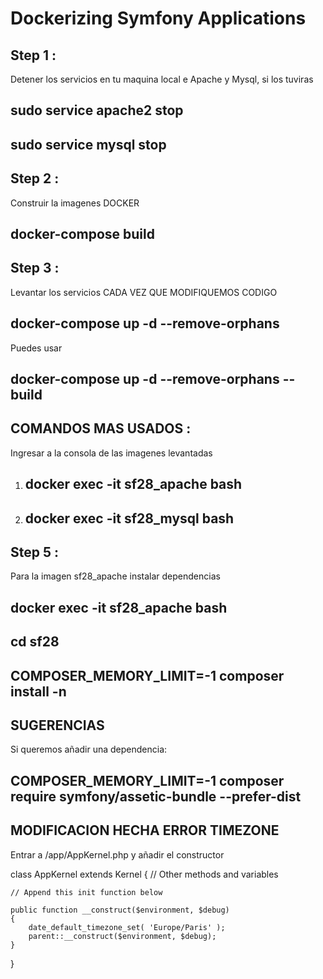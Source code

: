 Dockerizing Symfony Applications
================================


Step 1 :
-------
Detener los servicios en tu maquina local e Apache y Mysql, si los tuviras

 sudo service apache2 stop
--------------------------
 sudo service mysql stop
------------------------


Step 2 :
-------
Construir la imagenes DOCKER

 docker-compose build
 ---------------------


Step 3 :
-------
Levantar los servicios CADA VEZ QUE MODIFIQUEMOS CODIGO
 
 docker-compose up -d --remove-orphans
 -------------------------------------

Puedes usar 

 docker-compose up -d --remove-orphans --build
 ---------------------------------------------


COMANDOS MAS USADOS :
-------

Ingresar a la consola de las imagenes levantadas

1. docker exec -it sf28_apache bash
   --------------------------------
2. docker exec -it sf28_mysql bash
   -------------------------------


Step 5 :
-------
Para la imagen sf28_apache instalar dependencias

docker exec -it sf28_apache bash
--------------------------------

cd sf28
--------

COMPOSER_MEMORY_LIMIT=-1 composer install -n
--------------------------------------------

SUGERENCIAS
------------
Si queremos añadir una dependencia:

COMPOSER_MEMORY_LIMIT=-1 composer require symfony/assetic-bundle --prefer-dist
------------------------------------------------------------------------------


MODIFICACION HECHA ERROR TIMEZONE
---------------------------------

Entrar a /app/AppKernel.php y añadir el constructor

class AppKernel extends Kernel
{
    // Other methods and variables


    // Append this init function below

    public function __construct($environment, $debug)
    {
        date_default_timezone_set( 'Europe/Paris' );
        parent::__construct($environment, $debug);
    }

}
